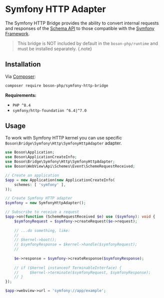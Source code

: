 # Symfony HTTP Adapter

The Symfony HTTP Bridge provides the ability to convert internal requests and
responses of the [Schema API](../05.webview/schemes-api.md) to those compatible 
with the [Symfony Framework](https://symfony.com).

> This bridge is NOT included by default in the `boson-php/runtime` 
> and must be installed separately.
{.note}


## Installation

Via [Composer](https://getcomposer.org/doc/01-basic-usage.md#installing-dependencies):

```bash
composer require boson-php/symfony-http-bridge
```

**Requirements:**

* `PHP ^8.4`
* `symfony/http-foundation ^6.4|^7.0`

## Usage

To work with Symfony HTTP kernel you can use specific 
`Boson\Bridge\Symfony\Http\SymfonyHttpAdapter` adapter.

```php
use Boson\Application;
use Boson\ApplicationCreateInfo;
use Boson\Bridge\Symfony\Http\SymfonyHttpAdapter;
use Boson\WebView\Api\Schemes\Event\SchemeRequestReceived;

// Create an application
$app = new Application(new ApplicationCreateInfo(
    schemes: [ 'symfony' ],
));

// Create Symfony HTTP adapter
$symfony = new SymfonyHttpAdapter();

// Subscribe to receive a request
$app->on(function (SchemeRequestReceived $e) use ($symfony): void {
    $symfonyRequest = $symfony->createRequest($e->request);
    
    // ...do something, like:
    //
    // $kernel->boot();
    // $symfonyResponse = $kernel->handle($symfonyRequest);
    //
    
    $e->response = $symfony->createResponse($symfonyResponse);
    
    // if ($kernel instanceof TerminableInterface) {
    //     $kernel->terminate($symfonyRequest, $symfonyResponse);
    // }
});

$app->webview->url = 'symfony://app/example';
```
